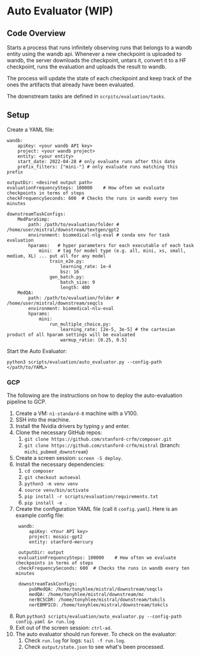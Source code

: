 # Auto Evaluator (WIP)

## Code Overview

Starts a process that runs infinitely observing runs that belongs to a wandb entity using the wandb api. 
Whenever a new  checkpoint is uploaded to wandb, the server downloads the checkpoint, untars it, 
convert it to a HF checkpoint, runs the evaluation and uploads the result to wandb. 

The process will update the state of each checkpoint and keep track of the ones the artifacts that already 
have been evaluated.

The downstream tasks are defined in `scrpits/evaluation/tasks`.

## Setup

Create a YAML file:

```text
wandb:
    apiKey: <your wandb API key>
    project: <your wandb project>
    entity: <your entity>
    start_date: 2022-04-28 # only evaluate runs after this date
    prefix_filters: ["mini-"] # only evaluate runs matching this prefix

outputDir: <desired output path>
evaluationFrequencySteps: 100000    # How often we evaluate checkpoints in terms of steps
checkFrequencySeconds: 600  # Checks the runs in wandb every ten minutes

downstreamTaskConfigs:
    MedParaSimp:
        path: /path/to/evaluation/folder # /home/user/mistral/downstream/textgen/gpt2
        environment: biomedical-nlg-eval # conda env for task evaluation
        hparams:   # hyper parameters for each executable of each task
            mini:  # tag for model type (e.g. all, mini, xs, small, medium, XL) ... put all for any model
                train_e2e.py:
                    learning_rate: 1e-4
                    bsz: 16
                gen_batch.py:
                    batch_size: 9
                    length: 400
    MedQA: 
        path: /path/to/evaluation/folder # /home/user/mistral/downstream/seqcls
        environment: biomedical-nlu-eval
        hparams:
            mini:
                run_multiple_choice.py:
                    learning_rate: [2e-5, 3e-5] # the cartesian product of all hparam settings will be evaluated
                    warmup_ratio: [0.25, 0.5]
```

Start the Auto Evaluator:

`python3 scripts/evaluation/auto_evaluator.py --config-path </path/to/YAML>` 


### GCP

The following are the instructions on how to deploy the auto-evaluation pipeline to GCP.

1. Create a VM: `n1-standard-8` machine with a V100.
1. SSH into the machine.
1. Install the Nvidia drivers by typing `y` and enter.
1. Clone the necessary GitHub repos:
    1. `git clone https://github.com/stanford-crfm/composer.git`
    1. `git clone https://github.com/stanford-crfm/mistral` (branch: `michi_pubmed_downstream`)
1. Create a screen session: `screen -S deploy`.    
1. Install the necessary dependencies:
    1. `cd composer`
    1. `git checkout autoeval`
    1. `python3 -m venv venv`
    1. `source venv/bin/activate`
    1. `pip install -r scripts/evaluation/requirements.txt`
    1. `pip install -e .`
1. Create the configuration YAML file (call it `config.yaml`). Here is an example config file:
   ```text
    wandb:
        apiKey: <Your API key>
        project: mosaic-gpt2
        entity: stanford-mercury
    
    outputDir: output
    evaluationFrequencySteps: 100000    # How often we evaluate checkpoints in terms of steps
    checkFrequencySeconds: 600  # Checks the runs in wandb every ten minutes
    
    downstreamTaskConfigs:
        pubMedQA: /home/tonyhlee/mistral/downstream/seqcls
        medQA: /home/tonyhlee/mistral/downstream/mc
        nerBC5CDR: /home/tonyhlee/mistral/downstream/tokcls
        nerEBMPICO: /home/tonyhlee/mistral/downstream/tokcls
    ```
1. Run `python3 scripts/evaluation/auto_evaluator.py --config-path config.yaml &> run.log`
1. Exit out of the screen session: `ctrl-ad`.
1. The auto evaluator should run forever. To check on the evaluator:
   1. Check `run.log` for logs: `tail -f run.log`.
   1. Check `output/state.json` to see what's been processed.
